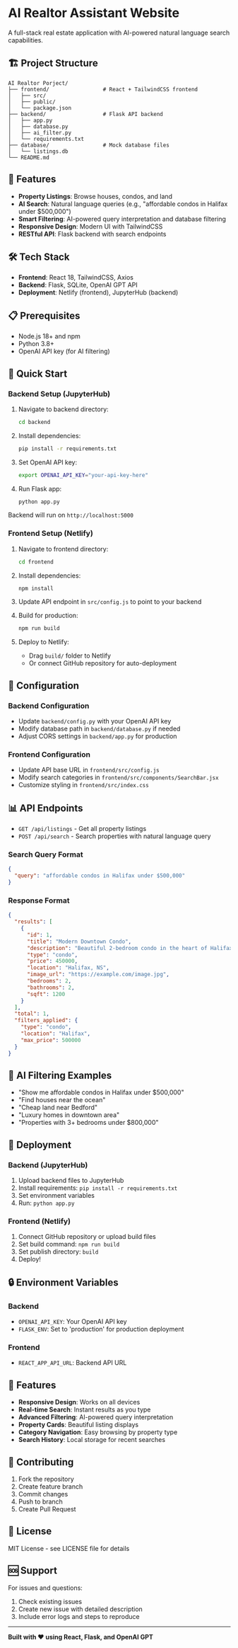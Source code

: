 # AI Realtor Assistant Website

A full-stack real estate application with AI-powered natural language search capabilities.

## 🏗️ Project Structure

```
AI Realtor Porject/
├── frontend/                 # React + TailwindCSS frontend
│   ├── src/
│   ├── public/
│   └── package.json
├── backend/                  # Flask API backend
│   ├── app.py
│   ├── database.py
│   ├── ai_filter.py
│   └── requirements.txt
├── database/                 # Mock database files
│   └── listings.db
└── README.md
```

## 🚀 Features

- **Property Listings**: Browse houses, condos, and land
- **AI Search**: Natural language queries (e.g., "affordable condos in Halifax under $500,000")
- **Smart Filtering**: AI-powered query interpretation and database filtering
- **Responsive Design**: Modern UI with TailwindCSS
- **RESTful API**: Flask backend with search endpoints

## 🛠️ Tech Stack

- **Frontend**: React 18, TailwindCSS, Axios
- **Backend**: Flask, SQLite, OpenAI GPT API
- **Deployment**: Netlify (frontend), JupyterHub (backend)

## 📋 Prerequisites

- Node.js 18+ and npm
- Python 3.8+
- OpenAI API key (for AI filtering)

## 🚀 Quick Start

### Backend Setup (JupyterHub)

1. Navigate to backend directory:
   ```bash
   cd backend
   ```

2. Install dependencies:
   ```bash
   pip install -r requirements.txt
   ```

3. Set OpenAI API key:
   ```bash
   export OPENAI_API_KEY="your-api-key-here"
   ```

4. Run Flask app:
   ```bash
   python app.py
   ```

Backend will run on `http://localhost:5000`

### Frontend Setup (Netlify)

1. Navigate to frontend directory:
   ```bash
   cd frontend
   ```

2. Install dependencies:
   ```bash
   npm install
   ```

3. Update API endpoint in `src/config.js` to point to your backend

4. Build for production:
   ```bash
   npm run build
   ```

5. Deploy to Netlify:
   - Drag `build/` folder to Netlify
   - Or connect GitHub repository for auto-deployment

## 🔧 Configuration

### Backend Configuration

- Update `backend/config.py` with your OpenAI API key
- Modify database path in `backend/database.py` if needed
- Adjust CORS settings in `backend/app.py` for production

### Frontend Configuration

- Update API base URL in `frontend/src/config.js`
- Modify search categories in `frontend/src/components/SearchBar.jsx`
- Customize styling in `frontend/src/index.css`

## 📊 API Endpoints

- `GET /api/listings` - Get all property listings
- `POST /api/search` - Search properties with natural language query

### Search Query Format

```json
{
  "query": "affordable condos in Halifax under $500,000"
}
```

### Response Format

```json
{
  "results": [
    {
      "id": 1,
      "title": "Modern Downtown Condo",
      "description": "Beautiful 2-bedroom condo in the heart of Halifax",
      "type": "condo",
      "price": 450000,
      "location": "Halifax, NS",
      "image_url": "https://example.com/image.jpg",
      "bedrooms": 2,
      "bathrooms": 2,
      "sqft": 1200
    }
  ],
  "total": 1,
  "filters_applied": {
    "type": "condo",
    "location": "Halifax",
    "max_price": 500000
  }
}
```

## 🎯 AI Filtering Examples

- "Show me affordable condos in Halifax under $500,000"
- "Find houses near the ocean"
- "Cheap land near Bedford"
- "Luxury homes in downtown area"
- "Properties with 3+ bedrooms under $800,000"

## 🚀 Deployment

### Backend (JupyterHub)

1. Upload backend files to JupyterHub
2. Install requirements: `pip install -r requirements.txt`
3. Set environment variables
4. Run: `python app.py`

### Frontend (Netlify)

1. Connect GitHub repository or upload build files
2. Set build command: `npm run build`
3. Set publish directory: `build`
4. Deploy!

## 🔒 Environment Variables

### Backend
- `OPENAI_API_KEY`: Your OpenAI API key
- `FLASK_ENV`: Set to 'production' for production deployment

### Frontend
- `REACT_APP_API_URL`: Backend API URL

## 📱 Features

- **Responsive Design**: Works on all devices
- **Real-time Search**: Instant results as you type
- **Advanced Filtering**: AI-powered query interpretation
- **Property Cards**: Beautiful listing displays
- **Category Navigation**: Easy browsing by property type
- **Search History**: Local storage for recent searches

## 🤝 Contributing

1. Fork the repository
2. Create feature branch
3. Commit changes
4. Push to branch
5. Create Pull Request

## 📄 License

MIT License - see LICENSE file for details

## 🆘 Support

For issues and questions:
1. Check existing issues
2. Create new issue with detailed description
3. Include error logs and steps to reproduce

---

**Built with ❤️ using React, Flask, and OpenAI GPT**
